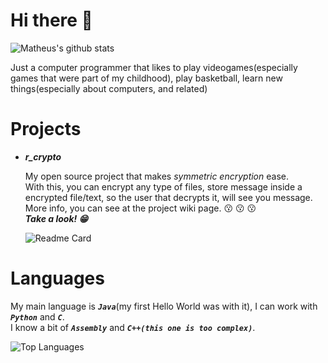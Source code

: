# Hi there 👋
![Matheus's github stats](https://github-readme-stats.vercel.app/api?username=matheus-rambo&show_icons=true&theme=dark&include_all_commits=true)

Just a computer programmer that likes to play videogames(especially games that were part of my childhood), play basketball, learn new things(especially about computers, and related)


# Projects

- ***r_crypto***
  
  My open source project that makes *symmetric encryption* ease.   
  With this, you can encrypt any type of files, store message inside a encrypted file/text, so the user that decrypts it, will see you message.     
  More info, you can see at the project wiki page. :kissing: :kissing: :kissing:     
  ***Take a look! :grin:***
  
  ![Readme Card](https://github-readme-stats.vercel.app/api/pin?username=matheus-rambo&repo=r_crypto&theme=dark)

# Languages
My main language is ***`Java`***(my first Hello World was with it), I can  work with  ***`Python`*** and ***`C`***.     
I know a bit of ***`Assembly`*** and ***`C++(this one is too complex)`***.

![Top Languages](https://github-readme-stats.vercel.app/api/top-langs?username=matheus-rambo&show_icons=true&theme=dark)
